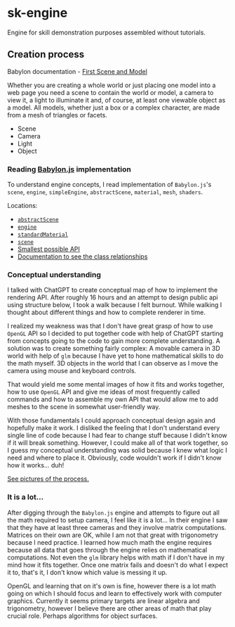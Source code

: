 # sk-engine

Engine for skill demonstration purposes assembled without tutorials.

## Creation process

Babylon documentation - [First Scene and Model](https://doc.babylonjs.com/features/introductionToFeatures/chap1/first_scene)

Whether you are creating a whole world or just placing one model into a web page you need a scene to contain the world or model, a camera to view it, a light to illuminate it and, of course, at least one viewable object as a model. All models, whether just a box or a complex character, are made from a mesh of triangles or facets.

- Scene
- Camera
- Light
- Object

### Reading [Babylon.js](https://github.com/BabylonJS/Babylon.js/tree/master) implementation

To understand engine concepts, I read implementation of `Babylon.js`'s `scene`, `engine`, `simpleEngine`, `abstractScene`, `material`, `mesh`, `shaders`.

Locations:

- [`abstractScene`](https://github.com/BabylonJS/Babylon.js/blob/master/packages/dev/core/src/abstractScene.ts#L38)
- [`engine`](https://github.com/BabylonJS/Babylon.js/blob/master/packages/dev/core/src/Engines/engine.ts)
- [`standardMaterial`](https://github.com/BabylonJS/Babylon.js/blob/master/packages/dev/core/src/Materials/standardMaterial.ts)
- [`scene`](https://github.com/BabylonJS/Babylon.js/blob/master/packages/dev/core/src/scene.ts#L4516)
- [Smallest possible API](https://github.com/BabylonJSGuide/JSProject/blob/main/index.html)
- [Documentation to see the class relationships](https://doc.babylonjs.com/typedoc/classes/BABYLON.Engine#constructor)

### Conceptual understanding

I talked with ChatGPT to create conceptual map of how to implement the rendering API. After roughly 16 hours and an attempt to design public api using structure below, I took a walk because I felt burnout. While walking I thought about different things and how to complete renderer in time.

I realized my weakness was that I don't have great grasp of how to use `OpenGL` API so I decided to put together code with help of ChatGPT starting from concepts going to the code to gain more complete understanding. A solution was to create something fairly complex: A movable camera in 3D world with help of `glm` because I have yet to hone mathematical skills to do the math myself. 3D objects in the world that I can observe as I move the camera using mouse and keyboard controls.

That would yield me some mental images of how it fits and works together, how to use `OpenGL` API and give me ideas of most frequently called commands and how to assemble my own API that would allow me to add meshes to the scene in somewhat user-friendly way.

With those fundamentals I could approach conceptual design again and hopefully make it work. I disliked the feeling that I don't understand every single line of code because I had fear to change stuff because I didn't know if it will break something. However, I could make all of that work together, so I guess my conceptual understanding was solid because I knew what logic I need and where to place it. Obviously, code wouldn't work if I didn't know how it works... duh!

[See pictures of the process.](./picture/)

### It is a lot...

After digging through the `Babylon.js` engine and attempts to figure out all the math required to setup camera, I feel like it is a lot... In their engine I saw that they have at least three cameras and they involve matrix computations. Matrices on their own are OK, while I am not that great with trigonometry because I need practice. I learned how much math the engine requires because all data that goes through the engine relies on mathematical computations. Not even the `glm` library helps with math if I don't have in my mind how it fits together. Once one matrix fails and doesn't do what I expect it to, that's it, I don't know which value is messing it up.

OpenGL and learning that on it's own is fine, however there is a lot math going on which I should focus and learn to effectively work with computer graphics. Currently it seems primary targets are linear algebra and trigonometry, however I believe there are other areas of math that play crucial role. Perhaps algorithms for object surfaces.
